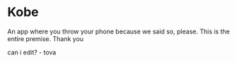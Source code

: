 # Kobe
An app where you throw your phone because we said so, please.
This is the entire premise.
Thank you

can i edit? - tova
